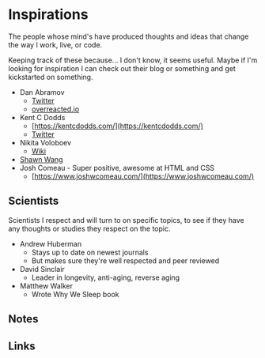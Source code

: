 # Inspirations

The people whose mind's have produced thoughts and ideas that change the way I work, live, or code.

Keeping track of these because... I don't know, it seems useful. Maybe if I'm looking for inspiration I can check out their blog or something and get kickstarted on something.

- Dan Abramov
  - [Twitter](https://twitter.com/dan_abramov)
  - [overreacted.io](https://overreacted.io/)
- Kent C Dodds
  - [https://kentcdodds.com/](https://kentcdodds.com/)
  - [Twitter](https://twitter.com/kentcdodds)
- Nikita Voloboev
  - [Wiki](https://wiki.nikitavoloboev.xyz/)
- [Shawn Wang](https://swyx.io)
- Josh Comeau - Super positive, awesome at HTML and CSS
  - [https://www.joshwcomeau.com/](https://www.joshwcomeau.com/)
  
## Scientists

Scientists I respect and will turn to on specific topics, to see if they have any thoughts or studies they respect on the topic.

- Andrew Huberman
  - Stays up to date on newest journals
  - But makes sure they're well respected and peer reviewed
- David Sinclair
  - Leader in longevity, anti-aging, reverse aging
- Matthew Walker
  - Wrote Why We Sleep book

## Notes

## Links